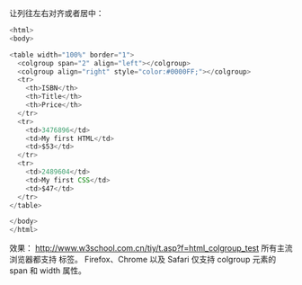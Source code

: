 让列往左右对齐或者居中：
```js
<html>
<body>

<table width="100%" border="1">
  <colgroup span="2" align="left"></colgroup>
  <colgroup align="right" style="color:#0000FF;"></colgroup>
  <tr>
    <th>ISBN</th>
    <th>Title</th>
    <th>Price</th>
  </tr>
  <tr>
    <td>3476896</td>
    <td>My first HTML</td>
    <td>$53</td>
  </tr>
  <tr>
    <td>2489604</td>
    <td>My first CSS</td>
    <td>$47</td>
  </tr>
</table>

</body>
</html>

```
效果：
http://www.w3school.com.cn/tiy/t.asp?f=html_colgroup_test
所有主流浏览器都支持 <colgroup> 标签。
Firefox、Chrome 以及 Safari 仅支持 colgroup 元素的 span 和 width 属性。
